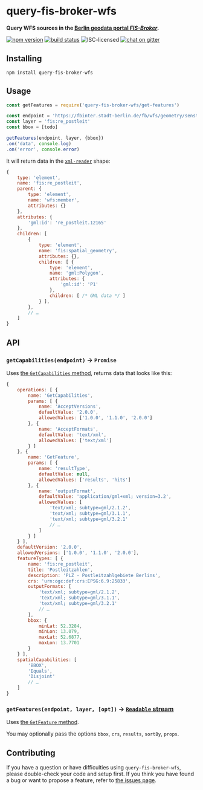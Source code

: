 # query-fis-broker-wfs

**Query WFS sources in the [Berlin geodata portal *FIS-Broker*](http://www.stadtentwicklung.berlin.de/geoinformation/fis-broker/).**

[![npm version](https://img.shields.io/npm/v/query-fis-broker-wfs.svg)](https://www.npmjs.com/package/query-fis-broker-wfs)
[![build status](https://api.travis-ci.org/derhuerst/query-fis-broker-wfs.svg?branch=master)](https://travis-ci.org/derhuerst/query-fis-broker-wfs)
![ISC-licensed](https://img.shields.io/github/license/derhuerst/query-fis-broker-wfs.svg)
[![chat on gitter](https://badges.gitter.im/derhuerst.svg)](https://gitter.im/derhuerst)


## Installing

```shell
npm install query-fis-broker-wfs
```


## Usage

```js
const getFeatures = require('query-fis-broker-wfs/get-features')

const endpoint = 'https://fbinter.stadt-berlin.de/fb/wfs/geometry/senstadt/re_postleit'
const layer = 'fis:re_postleit'
const bbox = [todo]

getFeatures(endpoint, layer, {bbox})
.on('data', console.log)
.on('error', console.error)
```

It will return data in the [`xml-reader`](https://www.npmjs.com/package/xml-reader) shape:

```js
{
	type: 'element',
	name: 'fis:re_postleit',
	parent: {
		type: 'element',
		name: 'wfs:member',
		attributes: {}
	},
	attributes: {
		'gml:id': 're_postleit.12165'
	},
	children: [
		{
			type: 'element',
			name: 'fis:spatial_geometry',
			attributes: {},
			children: [ {
				type: 'element',
				name: 'gml:Polygon',
				attributes: {
					'gml:id': 'P1'
				},
				children: [ /* GML data */ ]
			} ],
		},
		// …
	]
}
```


## API

### `getCapabilities(endpoint)` -> `Promise`

Uses [the `GetCapabilities` method](http://docs.geoserver.org/stable/en/user/services/wfs/reference.html#getcapabilities), returns data that looks like this:

```js
{
	operations: [ {
		name: 'GetCapabilities',
		params: [ {
			name: 'AcceptVersions',
			defaultValue: '2.0.0',
			allowedValues: ['1.0.0', '1.1.0', '2.0.0']
		}, {
			name: 'AcceptFormats',
			defaultValue: 'text/xml',
			allowedValues: ['text/xml']
		} ]
	}, {
		name: 'GetFeature',
		params: [ {
			name: 'resultType',
			defaultValue: null,
			allowedValues: ['results', 'hits']
		}, {
			name: 'outputFormat',
			defaultValue: 'application/gml+xml; version=3.2',
			allowedValues: [
				'text/xml; subtype=gml/2.1.2',
				'text/xml; subtype=gml/3.1.1',
				'text/xml; subtype=gml/3.2.1'
				// …
			]
		} ]
	} ],
	defaultVersion: '2.0.0',
	allowedVersions: ['1.0.0', '1.1.0', '2.0.0'],
	featureTypes: [ {
		name: 'fis:re_postleit',
		title: 'Postleitzahlen',
		description: 'PLZ - Postleitzahlgebiete Berlins',
		crs: 'urn:ogc:def:crs:EPSG:6.9:25833',
		outputFormats: [
			'text/xml; subtype=gml/2.1.2',
			'text/xml; subtype=gml/3.1.1',
			'text/xml; subtype=gml/3.2.1'
			// …
		],
		bbox: {
			minLat: 52.3284,
			minLon: 13.079,
			maxLat: 52.6877,
			maxLon: 13.7701
		}
	} ],
	spatialCapabilities: [
		'BBOX',
		'Equals',
		'Disjoint'
		// …
	]
}
```

### `getFeatures(endpoint, layer, [opt])` -> [`Readable` stream](https://nodejs.org/api/stream.html#stream_readable_streams)

Uses [the `GetFeature` method](http://docs.geoserver.org/stable/en/user/services/wfs/reference.html#getfeature).

You may optionally pass the options `bbox`, `crs`, `results`, `sortBy`, `props`.


## Contributing

If you have a question or have difficulties using `query-fis-broker-wfs`, please double-check your code and setup first. If you think you have found a bug or want to propose a feature, refer to [the issues page](https://github.com/derhuerst/query-fis-broker-wfs/issues).
